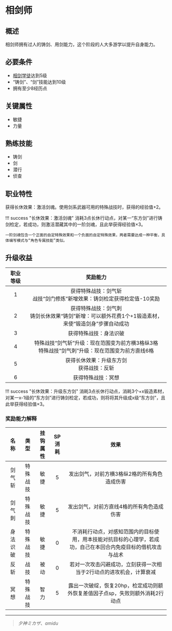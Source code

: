 # 相剑师

## 概述

相剑师拥有过人的铸剑、用剑能力，这个阶段的人大多游学以提升自身能力。

## 必要条件

* <a href="../XiangJian_Apprentice" target="_blank">相剑学徒</a>达到5级
* “铸剑”、“剑”技能达到10级
* 拥有至少8经历点

## 关键属性

* 敏捷
* 力量

## 熟练技能

* 铸剑
* 剑
* 潜行
* 侦查

## 职业特性

获得长休效果：激活剑魂。使用剑系武器可用的特殊战技时，获得的经验值+2。

!!! success "长休效果：激活剑魂"
    消耗3点长休行动点，对某一“东方剑”进行铸剑检定，若成功，则激活潜藏其中的一阶剑魂，且此举获得经验值×3。

    一阶剑魂包含一个正面的自定特殊效果和一个负面的自定特殊效果，两者需要达成一种平衡，具体编写模式与“角色专属技能”类似。

## 升级收益

职业等级|奖励能力
:--:|:--:
1|获得特殊战技：剑气斩<br>战技“剑门修炼”新增效果：铸剑检定获得检定值-10奖励
2|获得特殊战技：剑气刺<br>铸剑长休效果“铸剑”新增：可以额外花费1个+1锻造素材，来使“锻造剑身”步骤自动成功
3|获得特殊战技：身法识破
4|特殊战技“剑气斩”升级：现在范围变为前方横3格纵3格<br>特殊战技“剑气刺”升级：现在范围变为前方直线6格
5|获得长休效果：升级东方剑<br>获得战技：反斩
6|获得特殊战技：冥想

!!! success "长休效果：升级东方剑"
    消耗3点长休行动点，消耗3个+x锻造素材，对某一x-1级的“东方剑”进行铸剑检定，若成功，则将将其升级成x级“东方剑”，且此举获得经验值×3。

### 奖励能力解释

名称|类型|挂钩属性|SP消耗|效果
:--:|:--:|:--:|:--:|:--:
剑气斩|特殊战技|敏捷|5|发出剑气，对前方横3格纵2格的所有角色造成伤害
剑气刺|特殊战技|敏捷|5|发出剑气，对前方直线4格的所有角色造成伤害
身法识破|特殊战技|敏捷|0|不消耗行动点，对感知范围内的目标使用，用本技能对抗目标的心理学，若成功，自己在本回合内免疫目标的借机攻击与战术
反斩|战技|被动|0|若对一次攻击闪避成功，立刻获得一次相当于2行动点的进攻机会，计算衰减
冥想|特殊战技|智力|5|露出一次破绽，恢复20hp，检定成功则额外恢复差值因子点sp，失败则额外消耗2行动点

---

> *夕神ミカザ*、*amidu*